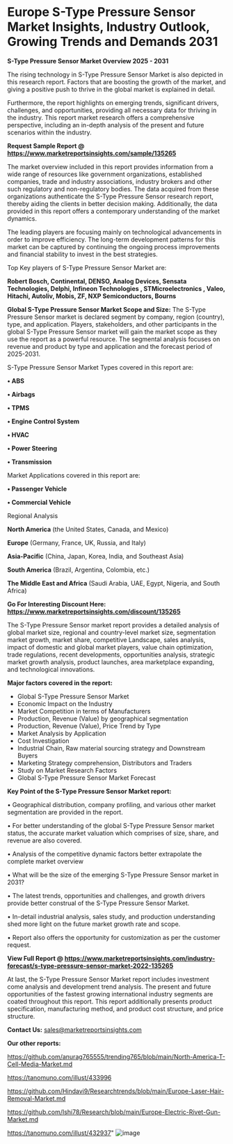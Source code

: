# Europe S-Type Pressure Sensor Market Insights, Industry Outlook, Growing Trends and Demands 2031

<Strong> S-Type Pressure Sensor Market Overview 2025 - 2031</strong>

The rising technology in S-Type Pressure Sensor Market is also depicted in this research report. Factors that are boosting the growth of the market, and giving a positive push to thrive in the global market is explained in detail.

Furthermore, the report highlights on emerging trends, significant drivers, challenges, and opportunities, providing all necessary data for thriving in the industry. This report market research offers a comprehensive perspective, including an in-depth analysis of the present and future scenarios within the industry.

<strong>Request Sample Report @ <a href=https://www.marketreportsinsights.com/sample/135265>https://www.marketreportsinsights.com/sample/135265</a></strong>

The market overview included in this report provides information from a wide range of resources like government organizations, established companies, trade and industry associations, industry brokers and other such regulatory and non-regulatory bodies. The data acquired from these organizations authenticate the S-Type Pressure Sensor research report, thereby aiding the clients in better decision making. Additionally, the data provided in this report offers a contemporary understanding of the market dynamics.

The leading players are focusing mainly on technological advancements in order to improve efficiency. The long-term development patterns for this market can be captured by continuing the ongoing process improvements and financial stability to invest in the best strategies.

Top Key players of S-Type Pressure Sensor Market are:

<strong>Robert Bosch, Continental, DENSO, Analog Devices, Sensata Technologies, Delphi, Infineon Technologies , STMicroelectronics , Valeo, Hitachi, Autoliv, Mobis, ZF, NXP Semiconductors, Bourns</strong>

<strong><b>Global S-Type Pressure Sensor Market Scope and Size:</b></strong>
The S-Type Pressure Sensor market is declared segment by company, region (country), type, and application. Players, stakeholders, and other participants in the global S-Type Pressure Sensor market will gain the market scope as they use the report as a powerful resource. The segmental analysis focuses on revenue and product by type and application and the forecast period of 2025-2031.

S-Type Pressure Sensor Market Types covered in this report are:

<strong>• ABS

• Airbags

• TPMS

• Engine Control System

• HVAC

• Power Steering

• Transmission</strong>

Market Applications covered in this report are:

<strong>• Passenger Vehicle

• Commercial Vehicle</strong> 

Regional Analysis

<strong>North America</strong> (the United States, Canada, and Mexico)

<strong>Europe</strong> (Germany, France, UK, Russia, and Italy)

<strong>Asia-Pacific</strong> (China, Japan, Korea, India, and Southeast Asia)

<strong>South America</strong> (Brazil, Argentina, Colombia, etc.)

<strong>The Middle East and Africa</strong> (Saudi Arabia, UAE, Egypt, Nigeria, and South Africa)

<strong>Go For Interesting Discount Here: <a href=https://www.marketreportsinsights.com/discount/135265>https://www.marketreportsinsights.com/discount/135265</a></strong>

The S-Type Pressure Sensor market report provides a detailed analysis of global market size, regional and country-level market size, segmentation market growth, market share, competitive Landscape, sales analysis, impact of domestic and global market players, value chain optimization, trade regulations, recent developments, opportunities analysis, strategic market growth analysis, product launches, area marketplace expanding, and technological innovations.

<strong><b>Major factors covered in the report:</b></strong>
<ul>
  <li>Global S-Type Pressure Sensor Market </li>
  <li>Economic Impact on the Industry</li>
  <li>Market Competition in terms of Manufacturers</li>
  <li>Production, Revenue (Value) by geographical segmentation</li>
  <li>Production, Revenue (Value), Price Trend by Type</li>
  <li>Market Analysis by Application</li>
  <li>Cost Investigation</li>
  <li>Industrial Chain, Raw material sourcing strategy and Downstream Buyers</li>
  <li>Marketing Strategy comprehension, Distributors and Traders</li>
  <li>Study on Market Research Factors</li>
  <li>Global S-Type Pressure Sensor Market Forecast</li>
</ul>

<strong><b>Key Point of the S-Type Pressure Sensor Market report:</b></strong>

• Geographical distribution, company profiling, and various other market segmentation are provided in the report.

• For better understanding of the global S-Type Pressure Sensor market status, the accurate market valuation which comprises of size, share, and revenue are also covered.

• Analysis of the competitive dynamic factors better extrapolate the complete market overview

• What will be the size of the emerging S-Type Pressure Sensor market in 2031?

• The latest trends, opportunities and challenges, and growth drivers provide better construal of the S-Type Pressure Sensor Market.

• In-detail industrial analysis, sales study, and production understanding shed more light on the future market growth rate and scope.

• Report also offers the opportunity for customization as per the customer request.

<strong><b>View Full Report @ <a href=https://www.marketreportsinsights.com/industry-forecast/s-type-pressure-sensor-market-2022-135265>https://www.marketreportsinsights.com/industry-forecast/s-type-pressure-sensor-market-2022-135265</a></b></strong>


At last, the S-Type Pressure Sensor Market report includes investment come analysis and development trend analysis. The present and future opportunities of the fastest growing international industry segments are coated throughout this report. This report additionally presents product specification, manufacturing method, and product cost structure, and price structure.

<strong>Contact Us:</strong>
sales@marketreportsinsights.com

<strong>Our other reports:</strong>

<a href=https://github.com/anurag765555/trending765/blob/main/North-America-T-Cell-Media-Market.md>https://github.com/anurag765555/trending765/blob/main/North-America-T-Cell-Media-Market.md</a>

<a href=https://tanomuno.com/illust/433996>https://tanomuno.com/illust/433996</a>

<a href=https://github.com/Hindavi9/Researchtrends/blob/main/Europe-Laser-Hair-Removal-Market.md>https://github.com/Hindavi9/Researchtrends/blob/main/Europe-Laser-Hair-Removal-Market.md</a>

<a href=https://github.com/Ishi78/Research/blob/main/Europe-Electric-Rivet-Gun-Market.md>https://github.com/Ishi78/Research/blob/main/Europe-Electric-Rivet-Gun-Market.md</a>

<a href=https://tanomuno.com/illust/432937>https://tanomuno.com/illust/432937</a>"
![image](https://github.com/user-attachments/assets/402a7a2d-07d3-4efb-8033-259eb6c27cce)
